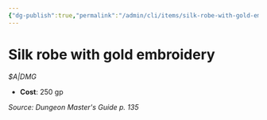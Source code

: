 ```yaml
---
{"dg-publish":true,"permalink":"/admin/cli/items/silk-robe-with-gold-embroidery/","tags":["compendium/src/5e/dmg","item/gear/a-dmg"],"updated":"2025-01-11T15:32:20.310+00:00"}
---
```


# Silk robe with gold embroidery
*$A|DMG*  

- **Cost**: 250 gp

*Source: Dungeon Master's Guide p. 135*